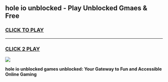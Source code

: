 
## hole io unblocked - Play Unblocked Gmaes & Free
<h3>
<a href="https://news.freeplayer.one?title=hole_io_unblocked&ref=16F">CLICK TO PLAY</a></h3>
<hr>

<h3>
<a href="https://news.freeplayer.one?title=hole_io_unblocked&ref=16F">CLICK 2 PLAY</a>
  
</h3>

<a href="https://news.freeplayer.one?title=hole_io_unblocked&ref=16F/"><img src="https://clearcache.store/games.png"></a>


**hole io unblocked games unblocked: Your Gateway to Fun and Accessible Online Gaming**
